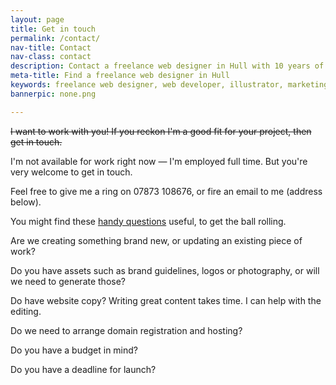 ```yaml
---
layout: page
title: Get in touch
permalink: /contact/
nav-title: Contact
nav-class: contact
description: Contact a freelance web designer in Hull with 10 years of experience with a leading marketing agency in East Yorkshire.
meta-title: Find a freelance web designer in Hull
keywords: freelance web designer, web developer, illustrator, marketing agency, Hull
bannerpic: none.png

---
```


~~I want to work with you! If you reckon I'm a good fit for your project, then get in touch.~~

I'm not available for work right now — I'm employed full time. But you're very welcome to get in touch.

Feel free to give me a ring on 07873 108676, or fire an email to me (address below).

You might find these <a href="#" class="extra">handy questions</a> useful, to get the ball rolling.

<div id="extra" class="extratext">

<p>Are we creating something brand new, or updating an existing piece of work?</p>
<p>Do you have assets such as brand guidelines, logos or photography, or will we need to generate those?</p>
<p>Do have website copy? Writing great content takes time. I can help with the editing.</p>
<p>Do we need to arrange domain registration and hosting?</p>
<p>Do you have a budget in mind?</p>
<p>Do you have a deadline for launch?</p>

</div>
